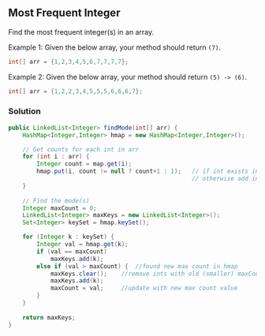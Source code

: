 ## Most Frequent Integer

Find the most frequent integer(s) in an array.

Example 1: Given the below array, your method should return `(7)`.
```java
int[] arr = {1,2,3,4,5,6,7,7,7,7};
```
Example 2: Given the below array, your method should return `(5) -> (6)`.
```java
int[] arr = {1,2,2,3,4,5,5,5,6,6,6,7};
```

### Solution
```java
public LinkedList<Integer> findMode(int[] arr) {
    HashMap<Integer,Integer> hmap = new HashMap<Integer,Integer>();

    // Get counts for each int in arr
    for (int i : arr) {
        Integer count = map.get(i);
        hmap.put(i, count != null ? count+1 : 1);   // if int exists in hmap, increment
                                                    // otherwise add int with count of 1
    }
    
    // Find the mode(s)
    Integer maxCount = 0;
    LinkedList<Integer> maxKeys = new LinkedList<Integer>();
    Set<Integer> keySet = hmap.keySet();

    for (Integer k : keySet) {
        Integer val = hmap.get(k);
        if (val == maxCount)
            maxKeys.add(k);
        else if (val > maxCount) {  //found new max count in hmap
            maxKeys.clear();    //remove ints with old (smaller) maxCount
            maxKeys.add(k);
            maxCount = val;     //update with new max count value
        }
    }
    
    return maxKeys;
}
```
